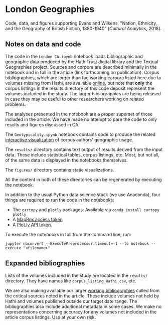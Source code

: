 # London Geographies
Code, data, and figures supporting Evans and Wilkens, "Nation, Ethnicity, and the Geography of British Fiction, 1880-1940" (*Cultural Analytics*, 2018).

## Notes on data and code
The code in the `London CA.ipynb` notebook loads bibliographic and geographic data produced by the HathiTrust digital library and the Textual Geographies project. Sources and corpora are described minimally in the notebook and in full in the article (link forthcoming on publication). Corpus bibliographies, which are larger than the working corpora listed here due to volumes missing from Hathi, are available [online](https://docs.google.com/spreadsheets/d/1Wq-Ho7clTt6-_t3e1VfJbf0Grilf-JRyGhul2A0XDRc/edit#gid=1643697427), but note that **only** the corpus listings in the results directory of this code deposit represent the volumes included in the study. The larger bibliographies are being released in case they may be useful to other researchers working on related problems.

The analyses presented in the notebook are a proper superset of those included in the article. We have made no attempt to pare the code to only results and figures discussed in CA.

The `Geotypicality.ipynb` notebook contains code to produce the related [interactive visualization](https://plot.ly/~mattwilkens/119/british-literary-geography-1880-1940/#/) of corpus authors' geographic usage.

The `results/` directory contains text output of results derived from the input data. These include statistical tables, corpus listings, etc. Most, but not all, of the same data is displayed in the notebooks themselves.

The `figures/` directory contains static visualizations.

All the content in both of these directories can be regenerated by executing the notebook.

In addition to the usual Python data science stack (we use Anaconda), four things are required to run the code in the notebooks:

* The `cartopy` and `plotly` packages. Available via `conda install cartopy plotly`
* A [MapBox access token](https://www.mapbox.com/help/how-access-tokens-work/)
* A [Plot.ly API token](https://plot.ly/python/getting-started/).

To execute the notebooks in full from the command line, run:
```
jupyter nbconvert --ExecutePreprocessor.timeout=-1 --to notebook --execute "<filename>"
```

## Expanded bibliographies

Lists of the volumes included in the study are located in the `results/` directory. They have names like `corpus_listing_Hathi.csv`, etc.

We are also making available our larger [working bibliographies](https://docs.google.com/spreadsheets/d/1Wq-Ho7clTt6-_t3e1VfJbf0Grilf-JRyGhul2A0XDRc/edit?usp=sharing) culled from the critical sources noted in the article. These include volumes not held by Hathi and volumes published outside our target date range. The bibliographies also include additional metadata in some cases. We make no representations concerning accuracy for any volumes not included in the article corpus listings. Use at your own risk.
